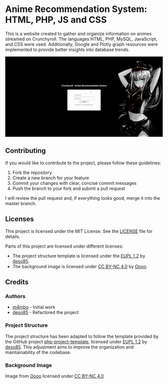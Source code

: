 # Anime Recommendation System: HTML, PHP, JS and CSS
This is a website created to gather and organize information on animes streamed on Crunchyroll. The languages HTML, PHP, MySQL, JavaScript, and CSS were used. Additionally, Google and Plotly graph resources were implemented to provide better insights into database trends.

![ezgif com-video-to-gif-converter](./resources/preview-ezgif.com-video-to-gif-converter.gif)

## Contributing

If you would like to contribute to the project, please follow these guidelines:

1. Fork the repository
2. Create a new branch for your feature
3. Commit your changes with clear, concise commit messages
4. Push the branch to your fork and submit a pull request

I will review the pull request and, if everything looks good, merge it into the master branch.

## Licenses
This project is licensed under the MIT License. See the [LICENSE](./LICENSE) file for details.

Parts of this project are licensed under different licenses:
- The project structure template is licensed under the [EUPL 1.2](https://eupl.eu/1.2/en/) by [deso85](https://github.com/deso85).
- The background image is licensed under [CC BY-NC 4.0](https://creativecommons.org/licenses/by-nc/4.0/) by [Oooo](https://www.goodfon.com/user/oooo/).

## Credits

### Authors
- [m4mbo](https://github.com/m4mbo) - Initial work
- [deso85](https://github.com/deso85) - Refactored the project

### Project Structure
The project structure has been adapted to follow the template provided by the GitHub project [php-project-template](https://github.com/deso85/php-project-template), licensed under [EUPL 1.2](https://eupl.eu/1.2/en/) by [deso85](https://github.com/deso85). This adjustment aims to improve the organization and maintainability of the codebase.

### Background Image
Image from [Oooo](https://www.goodfon.com/user/oooo/) licensed under [CC BY-NC 4.0](https://creativecommons.org/licenses/by-nc/4.0/)
